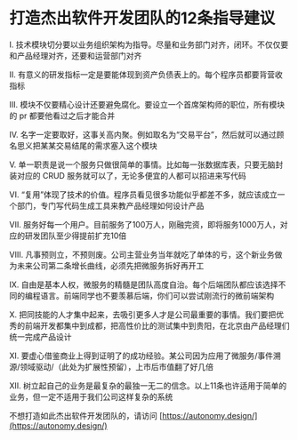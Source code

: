 # 打造杰出软件开发团队的12条指导建议

I. 技术模块切分要以业务组织架构为指导。尽量和业务部门对齐，闭环。不仅仅要和产品经理对齐，还要和运营部门对齐

II. 有意义的研发指标一定是要能体现到资产负债表上的。每个程序员都要背营收指标

III. 模块不仅要精心设计还要避免腐化。要设立一个首席架构师的职位，所有模块的 pr 都要他看过之后才能合并

IV. 名字一定要取好，这事关高内聚。例如取名为“交易平台”，然后就可以通过顾名思义把某某交易结尾的需求塞入这个模块

V. 单一职责是说一个服务只做很简单的事情。比如每一张数据库表，只要无脑封装对应的 CRUD 服务就可以了，无论多便宜的人都可以招进来写代码

VI. “复用”体现了技术的价值。程序员看见很多功能似乎都差不多，就应该成立一个部门，专门写代码生成工具来教产品经理如何设计产品

VII. 服务好每一个用户。目前服务了100万人，刚融完资，即将服务1000万人，对应的研发团队至少得提前扩充10倍

VIII. 凡事预则立，不预则废。公司主营业务当年就吃了单体的亏，这个新业务做为未来公司第二条增长曲线，必须先把微服务拆好再开工

IX. 自由是基本人权，微服务的精髓是团队高度自治。每个后端团队都应该选择不同的编程语言。前端同学也不要羡慕后端，你们可以尝试刚流行的微前端架构

X. 把同技能的人才集中起来，去吸引更多人才是公司最重要的事情。我们要把优秀的前端开发都集中到成都，把高性价比的测试集中到贵阳，在北京由产品经理们统一完成产品设计

XI. 要虚心借鉴商业上得到证明了的成功经验。某公司因为应用了微服务/事件溯源/领域驱动/（此处为扩展性预留），上市后市值翻了好几倍

XII. 树立起自己的业务是最复杂的最独一无二的信念。以上11条也许适用于简单的业务，但一定不适用于我们公司这样复杂的系统

不想打造如此杰出软件开发团队的，请访问 [https://autonomy.design/](https://autonomy.design/)



